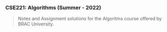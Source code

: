 ### CSE221: Algorithms (Summer - 2022)

> Notes and Assignment solutions for the Algoritms course offered by BRAC University.
